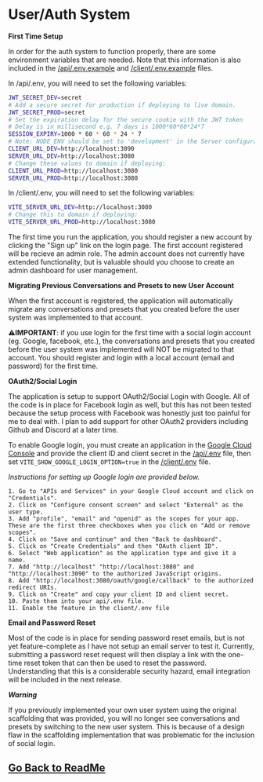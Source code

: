 ﻿# User/Auth System

**First Time Setup**

In order for the auth system to function properly, there are some environment variables that are needed. Note that this information is also included in the [/api/.env.example](https://github.com/danny-avila/chatgpt-clone/blob/main/api/.env.example) and [/client/.env.example](https://github.com/danny-avila/chatgpt-clone/blob/main/client/.env.example) files.

In /api/.env, you will need to set the following variables:
```bash
JWT_SECRET_DEV=secret
# Add a secure secret for production if deploying to live domain.
JWT_SECRET_PROD=secret
# Set the expiration delay for the secure cookie with the JWT token
# Delay is in millisecond e.g. 7 days is 1000*60*60*24*7
SESSION_EXPIRY=1000 * 60 * 60 * 24 * 7
# Note: NODE_ENV should be set to 'development' in the Server configuration section if you want to run in dev mode
CLIENT_URL_DEV=http://localhost:3090
SERVER_URL_DEV=http://localhost:3080
# Change these values to domain if deploying:
CLIENT_URL_PROD=http://localhost:3080
SERVER_URL_PROD=http://localhost:3080
```

In /client/.env, you will need to set the following variables:
```bash
VITE_SERVER_URL_DEV=http://localhost:3080
# Change this to domain if deploying:
VITE_SERVER_URL_PROD=http://localhost:3080
```

The first time you run the application, you should register a new account by clicking the "Sign up" link on the login page. The first account registered will be recieve an admin role. The admin account does not currently have extended functionality, but is valuable should you choose to create an admin dashboard for user management. 

**Migrating Previous Conversations and Presets to new User Account**

When the first account is registered, the application will automatically migrate any conversations and presets that you created before the user system was implemented to that account. 

⚠️**IMPORTANT**: if you use login for the first time with a social login account (eg. Google, facebook, etc.), the conversations and presets that you created before the user system was implemented will NOT be migrated to that account. You should register and login with a local account (email and password) for the first time. 

**OAuth2/Social Login**

The application is setup to support OAuth2/Social Login with Google. All of the code is in place for Facebook login as well, but this has not been tested because the setup process with Facebook was honestly just too painful for me to deal with. I plan to add support for other OAuth2 providers including Github and Discord at a later time.

To enable Google login, you must create an application in the [Google Cloud Console](https://cloud.google.com) and provide the client ID and client secret in the [/api/.env](https://github.com/danny-avila/chatgpt-clone/blob/main/api/.env.example) file, then set `VITE_SHOW_GOOGLE_LOGIN_OPTION=true` in the [/client/.env](https://github.com/danny-avila/chatgpt-clone/blob/main/client/.env.example) file. 

*Instructions for setting up Google login are provided below.*
```
1. Go to "APIs and Services" in your Google Cloud account and click on "Credentials".
2. Click on "Configure consent screen" and select "External" as the user type.
3. Add "profile", "email" and "openid" as the scopes for your app. These are the first three checkboxes when you click on "Add or remove scopes".
4. Click on "Save and continue" and then "Back to dashboard".
5. Click on "Create Credentials" and then "OAuth client ID".
6. Select "Web application" as the application type and give it a name.
7. Add "http://localhost" "http://localhost:3080" and "http://localhost:3090" to the authorized JavaScript origins.
8. Add "http://localhost:3080/oauth/google/callback" to the authorized redirect URIs.
9. Click on "Create" and copy your client ID and client secret.
10. Paste them into your api/.env file.
11. Enable the feature in the client/.env file
```

**Email and Password Reset** 

Most of the code is in place for sending password reset emails, but is not yet feature-complete as I have not setup an email server to test it. Currently, submitting a password reset request will then display a link with the one-time reset token that can then be used to reset the password. Understanding that this is a considerable security hazard, email integration will be included in the next release.

***Warning***

If you previously implemented your own user system using the original scaffolding that was provided, you will no longer see conversations and presets by switching to the new user system. This is because of a design flaw in the scaffolding implementation that was problematic for the inclusion of social login.

##

## [Go Back to ReadMe](../../README.md)
